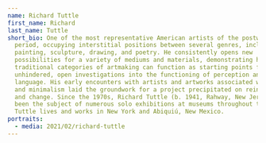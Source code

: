 ```yaml
---
name: Richard Tuttle
first_name: Richard
last_name: Tuttle
short_bio: One of the most representative American artists of the postwar
  period, occupying interstitial positions between several genres, including
  painting, sculpture, drawing, and poetry. He consistently opens new
  possibilities for a variety of mediums and materials, demonstrating how
  traditional categories of artmaking can function as starting points for
  unhindered, open investigations into the functioning of perception and
  language. His early encounters with artists and artworks associated with pop
  and minimalism laid the groundwork for a project precipitated on reinvention
  and change. Since the 1970s, Richard Tuttle (b. 1941, Rahway, New Jersey) has
  been the subject of numerous solo exhibitions at museums throughout the world.
  Tuttle lives and works in New York and Abiquiú, New Mexico.
portraits:
  - media: 2021/02/richard-tuttle
---
```

